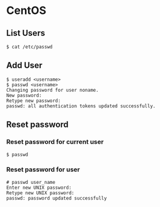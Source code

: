 # CentOS 

## List Users
```
$ cat /etc/passwd
```

## Add User

```
$ useradd <username>
$ passwd <username> 
Changing password for user noname.
New password: 
Retype new password: 
passwd: all authentication tokens updated successfully.
```

## Reset password 
### Reset password for current user
```
$ passwd
```

### Reset password for user
```
# passwd user_name
Enter new UNIX password:
Retype new UNIX password:
passwd: password updated successfully
```
